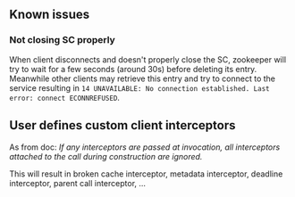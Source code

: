 ## Known issues


### Not closing SC properly

When client disconnects and doesn't properly close the SC, zookeeper will try to wait for a few seconds (around 30s) before deleting
its entry. Meanwhile other clients may retrieve this entry and try to connect to the service resulting in `14 UNAVAILABLE: No connection established. Last error: connect ECONNREFUSED`.

## User defines custom client interceptors

As from doc: *If any interceptors are passed at invocation, all interceptors attached to the call during construction are ignored.*

This will result in
broken cache interceptor, metadata interceptor, deadline interceptor, parent call interceptor, ...
